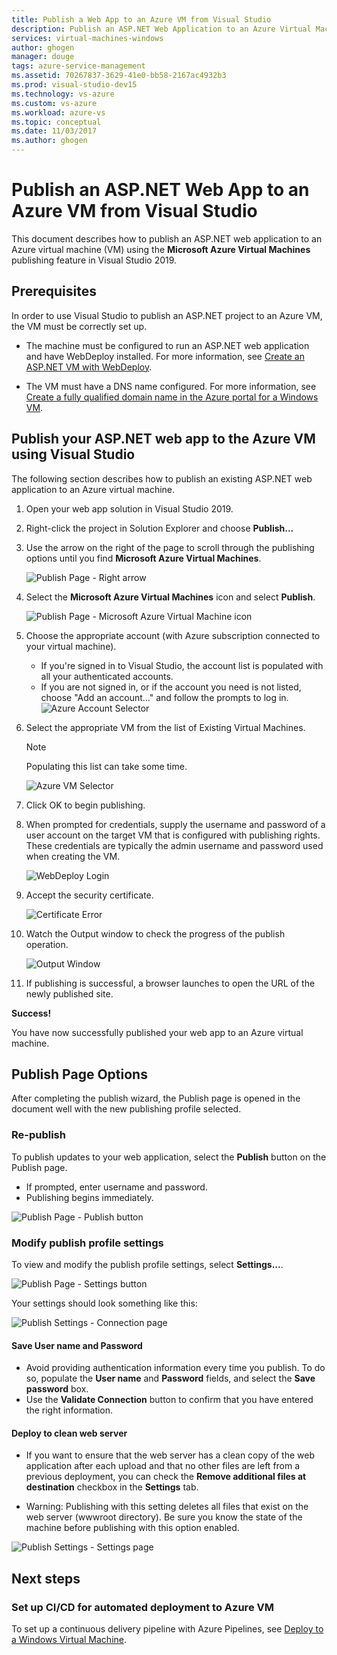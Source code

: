 ```yaml
---
title: Publish a Web App to an Azure VM from Visual Studio
description: Publish an ASP.NET Web Application to an Azure Virtual Machine from Visual Studio
services: virtual-machines-windows
author: ghogen
manager: douge
tags: azure-service-management
ms.assetid: 70267837-3629-41e0-bb58-2167ac4932b3
ms.prod: visual-studio-dev15
ms.technology: vs-azure
ms.custom: vs-azure
ms.workload: azure-vs
ms.topic: conceptual
ms.date: 11/03/2017
ms.author: ghogen
---
```

# Publish an ASP.NET Web App to an Azure VM from Visual Studio

This document describes how to publish an ASP.NET web application to an Azure virtual machine (VM) using the **Microsoft Azure Virtual Machines** publishing feature in Visual Studio 2019.  

## Prerequisites
In order to use Visual Studio to publish an ASP.NET project to an Azure VM, the VM must be correctly set up.

- The machine must be configured to run an ASP.NET web application and have WebDeploy installed. For more information, see [Create an ASP.NET VM with WebDeploy](https://github.com/aspnet/Tooling/blob/AspNetVMs/docs/create-asp-net-vm-with-webdeploy.md).

- The VM must have a DNS name configured. For more information, see [Create a fully qualified domain name in the Azure portal for a Windows VM](portal-create-fqdn.md).

## Publish your ASP.NET web app to the Azure VM using Visual Studio
The following section describes how to publish an existing ASP.NET web application to an Azure virtual machine.

1. Open your web app solution in Visual Studio 2019.
2. Right-click the project in Solution Explorer and choose **Publish...**
3. Use the arrow on the right of the page to scroll through the publishing options until you find **Microsoft Azure Virtual Machines**.  

   ![Publish Page - Right arrow]

4. Select the **Microsoft Azure Virtual Machines** icon and select **Publish**.

   ![Publish Page - Microsoft Azure Virtual Machine icon]

5. Choose the appropriate account (with Azure subscription connected to your virtual machine).  
   - If you're signed in to Visual Studio, the account list is populated with all your authenticated accounts.  
   - If you are not signed in, or if the account you need is not listed, choose "Add an account..." and follow the prompts to log in.  
   ![Azure Account Selector]  

6. Select the appropriate VM from the list of Existing Virtual Machines.

   > [!Note]
   > Populating this list can take some time.

   ![Azure VM Selector]

7. Click OK to begin publishing.

8. When prompted for credentials, supply the username and password of a user account on the target VM that is configured with publishing rights. These credentials are typically the admin username and password used when creating the VM.  

   ![WebDeploy Login]

9. Accept the security certificate.

   ![Certificate Error]

10. Watch the Output window to check the progress of the publish operation.

    ![Output Window]

11. If publishing is successful, a browser launches to open the URL of the newly published site.

**Success!**

You have now successfully published your web app to an Azure virtual machine.

## Publish Page Options

After completing the publish wizard, the Publish page is opened in the document well with the new publishing profile selected.

### Re-publish

To publish updates to your web application, select the **Publish** button on the Publish page.  
- If prompted, enter username and password.  
- Publishing begins immediately.

![Publish Page - Publish button]

### Modify publish profile settings

To view and modify the publish profile settings, select **Settings...**.  

![Publish Page - Settings button]

Your settings should look something like this:  

![Publish Settings - Connection page]

#### Save User name and Password
- Avoid providing authentication information every time you publish. To do so, populate the **User name** and **Password** fields, and select the **Save password** box.
- Use the **Validate Connection** button to confirm that you have entered the right information.

#### Deploy to clean web server

- If you want to ensure that the web server has a clean copy of the web application after each upload and that no other files are left from a previous deployment, you can check the **Remove additional files at destination** checkbox in the **Settings** tab.

- Warning: Publishing with this setting deletes all files that exist on the web server (wwwroot directory). Be sure you know the state of the machine before publishing with this option enabled. 

![Publish Settings - Settings page]

## Next steps

### Set up CI/CD for automated deployment to Azure VM

To set up a continuous delivery pipeline with Azure Pipelines, see [Deploy to a Windows Virtual Machine](https://docs.microsoft.com/vsts/build-release/apps/cd/deploy-webdeploy-iis-deploygroups).

[VM Overview - DNS Name]: ../../../includes/media/publish-web-app-from-visual-studio/VMOverviewDNSName.png
[IP Address Config - DNS Name]: ../../../includes/media/publish-web-app-from-visual-studio/IPAddressConfigDNSName.png
[VM Overview - DNS Configured]: ../../../includes/media/publish-web-app-from-visual-studio/VMOverviewDNSConfigured.png
[Publish Page - Right arrow]: ../../../includes/media/publish-web-app-from-visual-studio/PublishPageRightArrow.png
[Publish Page - Microsoft Azure Virtual Machine icon]: ../../../includes/media/publish-web-app-from-visual-studio/PublishPageMicrosoftAzureVirtualMachineIcon.png
[Azure Account Selector]: ../../../includes/media/publish-web-app-from-visual-studio/ChooseVM-SelectAccount.png
[Azure VM Selector]: ../../../includes/media/publish-web-app-from-visual-studio/ChooseVM-SelectVM.png
[WebDeploy Login]: ../../../includes/media/publish-web-app-from-visual-studio/WebDeployLogin.png
[Certificate Error]: ../../../includes/media/publish-web-app-from-visual-studio/CertificateError.png
[Output Window]: ../../../includes/media/publish-web-app-from-visual-studio/OutputWindow.png
[Publish Page - Publish button]: ../../../includes/media/publish-web-app-from-visual-studio/PublishPagePublishButton.png
[Publish Page - Settings button]: ../../../includes/media/publish-web-app-from-visual-studio/PublishPageSettingsButton.png
[Publish Settings - Connection page]: ../../../includes/media/publish-web-app-from-visual-studio/PublishSettingsConnectionPage.png
[Publish Settings - Settings page]: ../../../includes/media/publish-web-app-from-visual-studio/PublishSettingsSettingsPage.png
